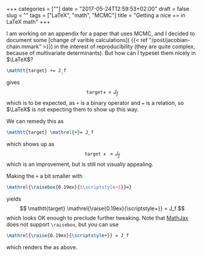 +++
categories = [""]
date = "2017-05-24T12:59:53+02:00"
draft = false
slug = ""
tags = ["LaTeX", "math", "MCMC"]
title = "Getting a nice += in LaTeX math"
+++

I am working on an appendix for a paper that uses MCMC, and I decided to document some [change of varible calculations](
{{< ref "/post/jacobian-chain.mmark" >}}) in the interest of reproducibility (they are quite complex, because of multivariate determinants). But how can I typeset them nicely in $\LaTeX$?

```latex
\mathtt{target} += J_f
```
gives
$$
\mathtt{target} += J_f
$$
which is to be expected, as `+` is a binary operator and `=` is a relation, so $\LaTeX$ is not expecting them to show up this way.

We can remedy this as
```latex
\mathtt{target} \mathrel{+}= J_f
```
which shows up as
$$
\mathtt{target} \mathrel{+}= J_f
$$
which is an improvement, but is still not visually appealing.

Making the `+` a bit smaller with
```latex
\mathrel{\raisebox{0.19ex}{$\scriptstyle+$}}=}
```
yields
$$
\mathtt{target} \mathrel{\raise{0.19ex}{\scriptstyle+}} = J_f
$$
which looks OK enough to preclude further tweaking. Note that [MathJax](http://www.mathjax.org/) does not support `\raisebox`, but you can use
```latex
\mathrel{\raise{0.19ex}{\scriptstyle+}} = J_f
```
which renders the as above.
